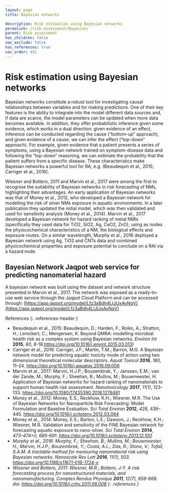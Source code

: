 ```yaml
---
layout: page
title: Bayesian networks

description: Risk estimation using Bayesian networks
permalink: /risk-assessment/Bayesian/
parent: Risk assessment
has_children: false
nav_exclude: false
has_references: true
nav_order: 452
---
```


# Risk estimation using Bayesian networks
 Bayesian networks constitute a robust tool for investigating causal relationships between variables and for making predictions. One of their key features is the ability to integrate into the model different data sources and, if data are scarce, the model parameters can be updated when more data becomes available. In addition, they offer probabilistic inference given some evidence, which works in a dual direction: given evidence of an effect, inference can be conducted regarding the cause (“bottom-up” approach), and given evidence of a cause, we can infer the effect (“top-down” approach). For example, given evidence that a patient presents a series of symptoms, using a Bayesian network trained on symptom-disease data and following the “top-down” reasoning, we can estimate the probability that the patient suffers from a specific disease. These characteristics make Bayesian networks a powerful tool for RA, e.g. (Beaudequin et al., 2015; Carriger et al., 2016).

Wiesner and Bottero, 2011 and Marvin et al., 2017 were among the first to recognise the suitability of Bayesian networks in risk forecasting of NMs, highlighting their advantages. An early application of Bayesian networks was that of Money et al., 2012, who developed a Bayesian network for modelling the risk of silver NMs exposure in aquatic environments. In a later publication they updated the initial model, which was then validated and used for sensitivity analysis (Money et al., 2014). Marvin et al., 2017 developed a Bayesian network for hazard ranking of metal NMls (specifically they used data for TiO2, SiO2, Ag, CeO2, ZnO), using as nodes the physicochemical characteristics of a NM, the biological effects and exposure routes. On a similar wavelength, Murphy et al., 2016 deployed a Bayesian network using Ag, TiO2 and CNTs data and combined physicochemical properties and exposure potential to conclude on a RAt via a hazard node.


## Bayesian Network Jaqpot web service for predicting nanomaterial hazard
A bayesian network was built using the dataset and network structure presented in Marvin et al., 2017. The network was exposed as a ready-to-use web service through the Jaqpot Cloud Platform and can be accessed through: [https://app.jaqpot.org/model/Lfz3aBdh4LlJIJxAvNqV](https://app.jaqpot.org/model/Lfz3aBdh4LlJIJxAvNqV) 

References
{: .references-header }
- Beaudequin et al., 2015: Beaudequin, D.; Harden, F.; Roiko, A.; Stratton, H.; Lemckert, C.; Mengersen, K. Beyond QMRA: modelling microbial health risk as a complex system using Bayesian networks. <i>Environ Int</i> <b>2015</b>, <i>80</i>, 8-18.<a href="https://doi.org/10.1016/j.envint.2015.03.013">https://doi.org/10.1016/j.envint.2015.03.013)</a>
- Carriger et al., 2016: Carriger, J.F.; Martin, T.M.; Barron, M.G. A Bayesian network model for predicting aquatic toxicity mode of action using two dimensional theoretical molecular descriptors. <i>Aquat Toxicol</i> <b>2016</b>, <i>180</i>, 11–24. <a href="https://doi.org/10.1016/j.aquatox.2016.09.006">https://doi.org/10.1016/j.aquatox.2016.09.006</a>
- Marvin et al., 2017: Marvin, H.J.P.; Bouzembrak, Y.; Janssen, E.M.; van der Zande, M.; Murphy, F.; Sheehan, B.; Mullins, M.; Bouwmeester, H. Application of Bayesian networks for hazard ranking of nanomaterials to support human health risk assessment. <i>Nanotoxicology</i> <b>2017</b>, <i>11(1)</i>, 123-133. <a href="https://doi.org/10.1080/17435390.2016.1278481">https://doi.org/10.1080/17435390.2016.1278481</a>  
- Money et al., 2012: Money, E.S.; Reckhow, K.H.; Wiesner, M.R. The Use of Bayesian Networks for Nanoparticle Risk Forecasting: Model Formulation and Baseline Evaluation. <i>Sci Total Environ</i> <b>2012</b>, <i>426</i>, 436–445. <a href="https://doi.org/10.1016/j.scitotenv.2012.03.064">https://doi.org/10.1016/j.scitotenv.2012.03.064</a>  
- Money et al., 2014: Money, E.S.; Barton, L.E.; Dawson, J.; Reckhow, K.H.; Wiesner, M.R. Validation and sensitivity of the FINE Bayesian network for forecasting aquatic exposure to nano-silver. <i>Sci Total Environ</i> <b>2014</b>, <i>473–474>/i, 685–691. <a href="https://doi.org/10.1016/j.scitotenv.2013.12.100">https://doi.org/10.1016/j.scitotenv.2013.12.100</a>  
- Murphy et al., 2016: Murphy, F.; Sheehan, B.; Mullins, M.; Bouwmeester, H.; Marvin, H.J.P.; Bouzembrak, Y.; Costa, A.L.; Das, R.; Stone, V.; Tofail, S.A.M. A tractable method for measuring nanomaterial risk using Bayesian networks. <i>Nanoscale Res Lett</i> <b>2016</b>, <i>11(1)</i>, 503. <a href="https://doi.org/10.1186/s11671-016-1724-y">https://doi.org/10.1186/s11671-016-1724-y</a>   
- Wiesner and Bottero, 2011: Wiesner, M.R.; Bottero, J‐Y. A risk forecasting process for nanostructured materials, and nanomanufacturing. <i>Comptes Rendus Physique</i> <b>2011</b>, <i>12(7)</i>, 659-668. doi: <a href="https://doi.org/10.1016/j.crhy.2011.06.008">https://doi.org/10.1016/j.crhy.2011.06.008</a> 
{: .references }
